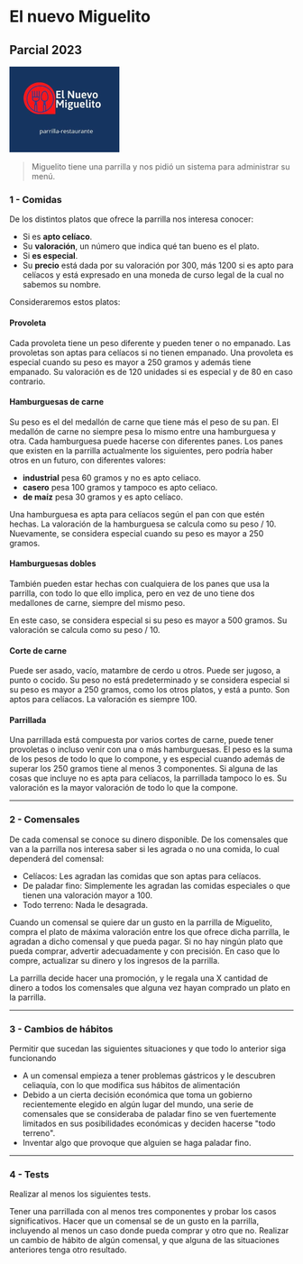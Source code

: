 # El nuevo Miguelito
## Parcial 2023

![](laParrilla.png)

> Miguelito tiene una parrilla y nos pidió un sistema para administrar su menú.

### 1 - **Comidas**

De los distintos platos que ofrece la parrilla nos interesa conocer:

- Si es **apto celíaco**.
- Su **valoración**, un número que indica qué tan bueno es el plato.
- Si **es especial**.
- Su **precio** está dada por su valoración por 300, más 1200 si es apto para celíacos y está expresado en una moneda de curso legal de la cual no sabemos su nombre.

Consideraremos estos platos:

#### Provoleta

Cada provoleta tiene un peso diferente y pueden tener o no empanado. Las provoletas son aptas para celíacos si no tienen empanado. Una provoleta es especial cuando su peso es mayor a 250 gramos y además tiene empanado. Su valoración es de 120 unidades si es especial y de 80 en caso contrario.


#### Hamburguesas de carne

Su peso es el del medallón de carne que tiene más el peso de su pan.
El medallón de carne no siempre pesa lo mismo entre una hamburguesa y otra.
Cada hamburguesa puede hacerse con diferentes panes. Los panes que existen en la parrilla actualmente los siguientes, pero podría haber otros en un futuro, con diferentes valores:

- **industrial** pesa 60 gramos y no es apto celiaco.
- **casero** pesa 100 gramos y tampoco es apto celiaco.
- **de maíz** pesa 30 gramos y es apto celíaco.

Una hamburguesa es apta para celíacos según el pan con que estén hechas.
La valoración de la hamburguesa se calcula como su peso / 10.
Nuevamente, se considera especial cuando su peso es mayor a 250 gramos.


#### Hamburguesas dobles

También pueden estar hechas con cualquiera de los panes que usa  la parrilla, con todo lo que ello implica, pero en vez de uno tiene dos medallones de carne, siempre del mismo peso.

En este caso, se considera especial si su peso es mayor a 500 gramos.
Su valoración se calcula como su peso / 10.


#### Corte de carne

Puede ser asado, vacío, matambre de cerdo u otros. Puede ser jugoso, a punto o cocido. Su peso no está predeterminado y se considera especial si su peso es mayor a 250 gramos, como los otros platos, y está a punto. Son aptos para celíacos. La valoración es siempre 100.


#### Parrillada

Una parrillada está compuesta por varios cortes de carne, puede tener provoletas o incluso venir con una o más hamburguesas.
El peso es la suma de los pesos de todo lo que lo compone, y es especial cuando además de superar los 250 gramos tiene al menos 3 componentes.
Si alguna de las cosas que incluye no es apta para celíacos, la parrillada tampoco lo es.
Su valoración es la mayor valoración de todo lo que la compone.

___
### 2 - **Comensales**

De cada comensal se conoce su dinero disponible.
De los comensales que van a la parrilla nos interesa saber si les agrada o no una comida, lo cual dependerá del comensal:

- Celíacos: Les agradan las comidas que son aptas para celíacos.
- De paladar fino: Simplemente les agradan las comidas especiales o que tienen una valoración mayor a 100.
- Todo terreno: Nada le desagrada.

Cuando un comensal se quiere dar un gusto en la parrilla de Miguelito, compra el plato de máxima valoración entre los que ofrece dicha parrilla, le agradan a dicho comensal y que pueda pagar. Si no hay ningún plato que pueda comprar, advertir adecuadamente y con precisión. En caso que lo compre, actualizar su dinero y los ingresos de la parrilla.

La parrilla decide hacer una promoción, y le regala una X cantidad de dinero a todos los comensales que alguna vez hayan comprado un plato en la parrilla.

___
### 3 - **Cambios de hábitos**

Permitir que sucedan las siguientes situaciones y que todo lo anterior siga funcionando

- A un comensal empieza a tener problemas gástricos y le descubren celiaquía, con lo que modifica sus hábitos de alimentación
- Debido a un cierta decisión económica que toma un gobierno recientemente elegido en algún lugar del mundo, una serie de comensales que se consideraba de paladar fino se ven fuertemente limitados en sus posibilidades económicas y deciden hacerse "todo terreno".
- Inventar algo que provoque que alguien se haga paladar fino.

___
### 4 - **Tests**

Realizar al menos los siguientes tests.

Tener una parrillada con al menos tres componentes y probar los casos significativos.
Hacer que un comensal se de un gusto en la parrilla, incluyendo al menos un caso donde pueda comprar y otro que no.
Realizar un cambio de hábito de algún comensal, y que alguna de las situaciones anteriores tenga otro resultado.